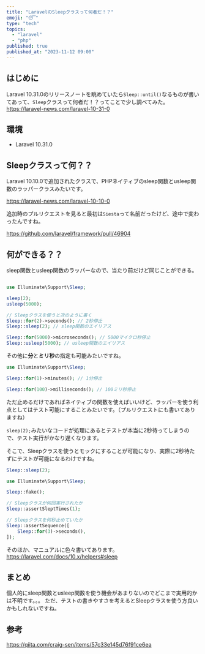 ```yaml
---
title: "LaravelのSleepクラスって何者だ！？"
emoji: "😴"
type: "tech"
topics:
  - "laravel"
  - "php"
published: true
published_at: "2023-11-12 09:00"
---
```


## はじめに

Laravel 10.31.0のリリースノートを眺めていたら`Sleep::until()`なるものが書いてあって、`Sleep`クラスって何者だ！？ってことで少し調べてみた。
https://laravel-news.com/laravel-10-31-0

## 環境

- Laravel 10.31.0

## Sleepクラスって何？？

Laravel 10.10.0で追加されたクラスで、PHPネイティブのsleep関数とusleep関数のラッパークラスみたいです。

https://laravel-news.com/laravel-10-10-0

追加時のプルリクエストを見ると最初は`Siesta`って名前だったけど、途中で変わったんですね。

https://github.com/laravel/framework/pull/46904

## 何ができる？？

sleep関数とusleep関数のラッパーなので、当たり前だけど同じことができる。

```php

use Illuminate\Support\Sleep;

sleep(2);
usleep(5000);

// Sleepクラスを使うと次のように書く
Sleep::for(2)->seconds(); // 2秒停止
Sleep::sleep(2); // sleep関数のエイリアス

Sleep::for(5000)->microseconds(); // 5000マイクロ秒停止
Sleep::usleep(5000); // usleep関数のエイリアス
```

その他に**分**と**ミリ秒**の指定も可能みたいですね。

```php
use Illuminate\Support\Sleep;

Sleep::for(1)->minutes(); // 1分停止

Sleep::for(100)->milliseconds(); // 100ミリ秒停止
```

ただ止めるだけであればネイティブの関数を使えばいいけど、ラッパーを使う利点としてはテスト可能にすることみたいです。（プルリクエストにも書いてありますね）

`sleep(2);`みたいなコードが処理にあるとテストが本当に2秒待ってしまうので、テスト実行がかなり遅くなります。

そこで、Sleepクラスを使うとモックにすることが可能になり、実際に2秒待たずにテストが可能になるわけですね。

```php
Sleep::sleep(2);
```

```php
use Illuminate\Support\Sleep;

Sleep::fake();

// Sleepクラスが何回実行されたか
Sleep::assertSleptTimes(1);

// Sleepクラスを何秒止めていたか
Sleep::assertSequence([
    Sleep::for(3)->seconds(),
]);
```

そのほか、マニュアルに色々書いてあります。
https://laravel.com/docs/10.x/helpers#sleep

## まとめ

個人的にsleep関数とusleep関数を使う機会があまりないのでどこまで実用的かは不明です。。。
ただ、テストの書きやすさを考えるとSleepクラスを使う方良いかもしれないですね。

## 参考

https://qiita.com/craig-sen/items/57c33e145d76f91ce6ea

